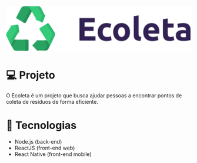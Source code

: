 <h1 align="center">
    <img alt="DevRadar" title="#delicinha" src=".github/logo.svg" width="600px" />
</h1>

# 💻 Projeto
O Ecoleta é um projeto que busca ajudar pessoas a encontrar pontos de coleta de resíduos de forma eficiente.

# 🚀 Tecnologias
- Node.js (back-end)
- ReactJS (front-end web)
- React Native (front-end mobile)
